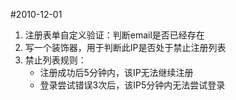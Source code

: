 #2010-12-01
1. 注册表单自定义验证：判断email是否已经存在
2. 写一个装饰器，用于判断此IP是否处于禁止注册列表
3. 禁止列表规则：
    * 注册成功后5分钟内，该IP无法继续注册
    * 登录尝试错误3次后，该IP5分钟内无法尝试登录